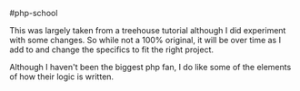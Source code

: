 #php-school

This was largely taken from a treehouse tutorial although I did experiment with some changes. So while not a 100% original, it will be over time as I add to and change the specifics to fit the right project.

Although I haven't been the biggest php fan, I do like some of the elements of how their logic is written.
